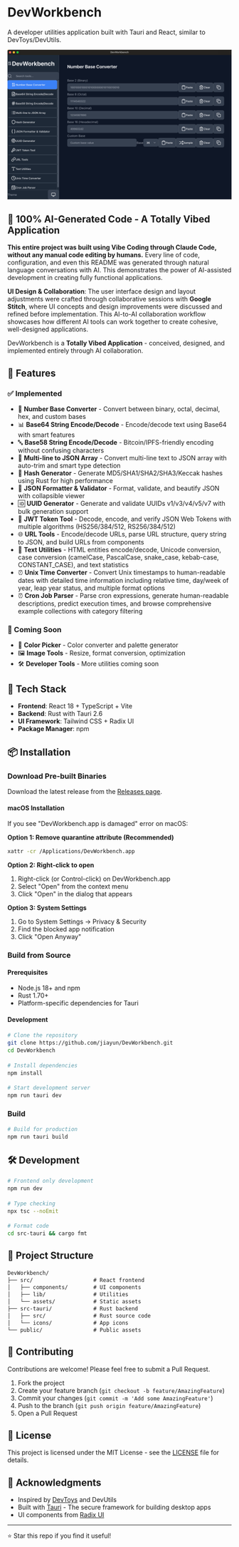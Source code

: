# DevWorkbench

A developer utilities application built with Tauri and React, similar to DevToys/DevUtils.

![DevWorkbench Screenshot](./screenshots/DevWorkbench_v0.3.3.png)

## 🤖 100% AI-Generated Code - A Totally Vibed Application

**This entire project was built using Vibe Coding through Claude Code, without any manual code editing by humans.** Every line of code, configuration, and even this README was generated through natural language conversations with AI. This demonstrates the power of AI-assisted development in creating fully functional applications.

**UI Design & Collaboration**: The user interface design and layout adjustments were crafted through collaborative sessions with **Google Stitch**, where UI concepts and design improvements were discussed and refined before implementation. This AI-to-AI collaboration workflow showcases how different AI tools can work together to create cohesive, well-designed applications.

DevWorkbench is a **Totally Vibed Application** - conceived, designed, and implemented entirely through AI collaboration.

## 🌟 Features

### ✅ Implemented
- 🔢 **Number Base Converter** - Convert between binary, octal, decimal, hex, and custom bases
- 📊 **Base64 String Encode/Decode** - Encode/decode text using Base64 with smart features
- 🔤 **Base58 String Encode/Decode** - Bitcoin/IPFS-friendly encoding without confusing characters
- 📝 **Multi-line to JSON Array** - Convert multi-line text to JSON array with auto-trim and smart type detection
- 🔐 **Hash Generator** - Generate MD5/SHA1/SHA2/SHA3/Keccak hashes using Rust for high performance
- 📝 **JSON Formatter & Validator** - Format, validate, and beautify JSON with collapsible viewer
- 🆔 **UUID Generator** - Generate and validate UUIDs v1/v3/v4/v5/v7 with bulk generation support
- 🔑 **JWT Token Tool** - Decode, encode, and verify JSON Web Tokens with multiple algorithms (HS256/384/512, RS256/384/512)
- 🌐 **URL Tools** - Encode/decode URLs, parse URL structure, query string to JSON, and build URLs from components
- 📝 **Text Utilities** - HTML entities encode/decode, Unicode conversion, case conversion (camelCase, PascalCase, snake_case, kebab-case, CONSTANT_CASE), and text statistics
- ⏰ **Unix Time Converter** - Convert Unix timestamps to human-readable dates with detailed time information including relative time, day/week of year, leap year status, and multiple format options
- ⏰ **Cron Job Parser** - Parse cron expressions, generate human-readable descriptions, predict execution times, and browse comprehensive example collections with category filtering

### 🚧 Coming Soon
- 🎨 **Color Picker** - Color converter and palette generator
- 🖼️ **Image Tools** - Resize, format conversion, optimization
- 🛠️ **Developer Tools** - More utilities coming soon

## 🚀 Tech Stack

- **Frontend**: React 18 + TypeScript + Vite
- **Backend**: Rust with Tauri 2.6
- **UI Framework**: Tailwind CSS + Radix UI
- **Package Manager**: npm

## 📦 Installation

### Download Pre-built Binaries

Download the latest release from the [Releases page](https://github.com/jiayun/DevWorkbench/releases).

#### macOS Installation

If you see "DevWorkbench.app is damaged" error on macOS:

**Option 1: Remove quarantine attribute (Recommended)**
```bash
xattr -cr /Applications/DevWorkbench.app
```

**Option 2: Right-click to open**
1. Right-click (or Control-click) on DevWorkbench.app
2. Select "Open" from the context menu
3. Click "Open" in the dialog that appears

**Option 3: System Settings**
1. Go to System Settings → Privacy & Security
2. Find the blocked app notification
3. Click "Open Anyway"

### Build from Source

#### Prerequisites

- Node.js 18+ and npm
- Rust 1.70+
- Platform-specific dependencies for Tauri

#### Development

```bash
# Clone the repository
git clone https://github.com/jiayun/DevWorkbench.git
cd DevWorkbench

# Install dependencies
npm install

# Start development server
npm run tauri dev
```

### Build

```bash
# Build for production
npm run tauri build
```

## 🛠️ Development

```bash
# Frontend only development
npm run dev

# Type checking
npx tsc --noEmit

# Format code
cd src-tauri && cargo fmt
```

## 📁 Project Structure

```
DevWorkbench/
├── src/                   # React frontend
│   ├── components/        # UI components
│   ├── lib/               # Utilities
│   └── assets/            # Static assets
├── src-tauri/             # Rust backend
│   ├── src/               # Rust source code
│   └── icons/             # App icons
└── public/                # Public assets
```

## 🤝 Contributing

Contributions are welcome! Please feel free to submit a Pull Request.

1. Fork the project
2. Create your feature branch (`git checkout -b feature/AmazingFeature`)
3. Commit your changes (`git commit -m 'Add some AmazingFeature'`)
4. Push to the branch (`git push origin feature/AmazingFeature`)
5. Open a Pull Request

## 📄 License

This project is licensed under the MIT License - see the [LICENSE](LICENSE) file for details.

## 🙏 Acknowledgments

- Inspired by [DevToys](https://github.com/veler/DevToys) and DevUtils
- Built with [Tauri](https://tauri.app/) - The secure framework for building desktop apps
- UI components from [Radix UI](https://www.radix-ui.com/)

---

⭐ Star this repo if you find it useful!
